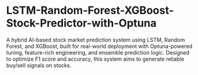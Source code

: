 # LSTM-Random-Forest-XGBoost-Stock-Predictor-with-Optuna
A hybrid AI-based stock market prediction system using LSTM, Random Forest, and XGBoost, built for real-world deployment with Optuna-powered tuning, feature-rich engineering, and ensemble prediction logic. Designed to optimize F1 score and accuracy, this system aims to generate reliable buy/sell signals on stocks.
